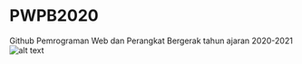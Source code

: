 # PWPB2020
Github Pemrograman Web dan Perangkat Bergerak tahun ajaran 2020-2021
![alt text](https://d2rormqr1qwzpz.cloudfront.net/photos/2014/06/29/62232-android-adt-mechanic-development-tool-icon-logo-1833x2081.png)
